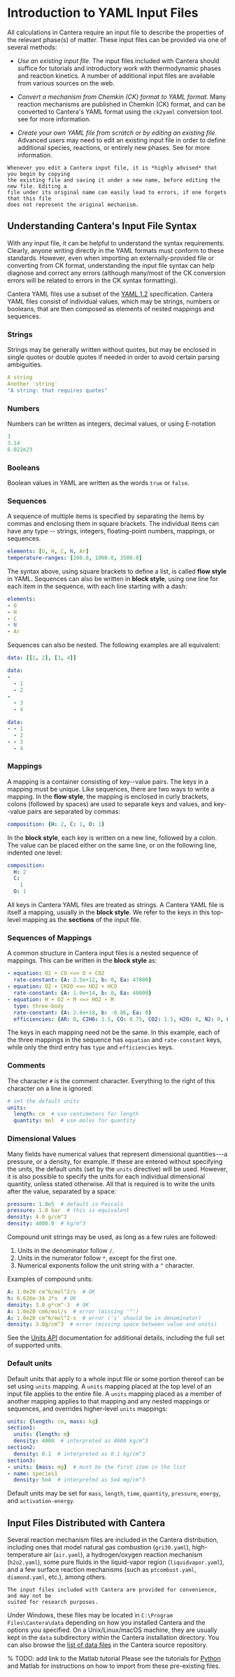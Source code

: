 # Introduction to YAML Input Files

All calculations in Cantera require an input file to describe the properties of the
relevant phase(s) of matter. These input files can be provided via one of several
methods:

- *Use an existing input file*. The input files included with Cantera should suffice for
  tutorials and introductory work with thermodynamic phases and reaction kinetics. A
  number of additional input files are available from various sources on the web.

- *Convert a mechanism from Chemkin (CK) format to YAML format*. Many reaction
  mechanisms are published in Chemkin (CK) format, and can be converted to Cantera's
  YAML format using the `ck2yaml` conversion tool. see [](ck2yaml-tutorial) for more
  information.

- *Create your own YAML file from scratch or by editing an existing file*. Advanced
  users may need to edit an existing input file in order to define additional species,
  reactions, or entirely new phases. See [](creating-mechanisms) for more information.

```{tip}
Whenever you edit a Cantera input file, it is *highly advised* that you begin by copying
the existing file and saving it under a new name, before editing the new file. Editing a
file under its original name can easily lead to errors, if one forgets that this file
does not represent the original mechanism.
```

## Understanding Cantera's Input File Syntax

With any input file, it can be helpful to understand the syntax requirements. Clearly,
anyone writing directly in the YAML formats must conform to these standards. However,
even when importing an externally-provided file or converting from CK format,
understanding the input file syntax can help diagnose and correct any errors (although
many/most of the CK conversion errors will be related to errors in the CK syntax
formatting).

Cantera YAML files use a subset of the [YAML 1.2](https://yaml.org/spec/1.2/spec.html)
specification. Cantera YAML files consist of individual values, which may be strings,
numbers or booleans, that are then composed as elements of nested mappings and
sequences.

### Strings

Strings may be generally written without quotes, but may be enclosed in single
quotes or double quotes if needed in order to avoid certain parsing ambiguities.

```yaml
A string
Another 'string'
"A string: that requires quotes"
```

### Numbers

Numbers can be written as integers, decimal values, or using E-notation

```yaml
3
3.14
6.022e23
```

### Booleans

Boolean values in YAML are written as the words `true` or `false`.

### Sequences

A sequence of multiple items is specified by separating the items by commas and
enclosing them in square brackets. The individual items can have any type -- strings,
integers, floating-point numbers, mappings, or sequences.

```yaml
elements: [O, H, C, N, Ar]
temperature-ranges: [200.0, 1000.0, 3500.0]
```

The syntax above, using square brackets to define a list, is called **flow style** in
YAML. Sequences can also be written in **block style**, using one line for each item in
the sequence, with each line starting with a dash:

```yaml
elements:
- O
- H
- C
- N
- Ar
```

Sequences can also be nested. The following examples are all equivalent:

```yaml
data: [[1, 2], [3, 4]]

data:
-
  - 1
  - 2
-
  - 3
  - 4

data:
- - 1
  - 2
- - 3
  - 4
```

### Mappings

A mapping is a container consisting of key--value pairs. The keys in a mapping must be
unique. Like sequences, there are two ways to write a mapping. In the **flow style**,
the mapping is enclosed in curly brackets, colons (followed by spaces) are used to
separate keys and values, and key--value pairs are separated by commas:

```yaml
composition: {H: 2, C: 1, O: 1}
```

In the **block style**, each key is written on a new line, followed by a colon. The
value can be placed either on the same line, or on the following line, indented one
level:

```yaml
composition:
  H: 2
  C:
    1
  O: 1
```

All keys in Cantera YAML files are treated as strings. A Cantera YAML file is itself a
mapping, usually in the **block style**. We refer to the keys in this top-level mapping
as the **sections** of the input file.

### Sequences of Mappings

A common structure in Cantera input files is a nested sequence of mappings. This can be
written in the **block style** as:

```yaml
- equation: O2 + CO <=> O + CO2
  rate-constant: {A: 2.5e+12, b: 0, Ea: 47800}
- equation: O2 + CH2O <=> HO2 + HCO
  rate-constant: {A: 1.0e+14, b: 0, Ea: 40000}
- equation: H + O2 + M <=> HO2 + M
  type: three-body
  rate-constant: {A: 2.8e+18, b: -0.86, Ea: 0}
  efficiencies: {AR: 0, C2H6: 1.5, CO: 0.75, CO2: 1.5, H2O: 0, N2: 0, O2: 0}
```

The keys in each mapping need not be the same. In this example, each of the three
mappings in the sequence has `equation` and `rate-constant` keys, while only the third
entry has `type` and `efficiencies` keys.

### Comments

The character `#` is the comment character. Everything to the right of this character on
a line is ignored:

```yaml
# set the default units
units:
  length: cm  # use centimeters for length
  quantity: mol  # use moles for quantity
```

### Dimensional Values

Many fields have numerical values that represent dimensional quantities---a pressure, or
a density, for example. If these are entered without specifying the units, the default
units (set by the `units` directive) will be used. However, it is also possible to
specify the units for each individual dimensional quantity, unless stated otherwise. All
that is required is to write the units after the value, separated by a space:

```yaml
pressure: 1.0e5  # default is Pascals
pressure: 1.0 bar  # this is equivalent
density: 4.0 g/cm^3
density: 4000.0  # kg/m^3
```

Compound unit strings may be used, as long as a few rules are followed:

1. Units in the denominator follow `/`.
2. Units in the numerator follow `*`, except for the first one.
3. Numerical exponents follow the unit string with a `^` character.

Examples of compound units:

```yaml
A: 1.0e20 cm^6/mol^2/s  # OK
h: 6.626e-34 J*s  # OK
density: 3.0 g*cm^-3  # OK
A: 1.0e20 cm6/mol/s  # error (missing '^')
A: 1.0e20 cm^6/mol^2-s  # error ('s' should be in denominator)
density: 3.0g/cm^3  # error (missing space between value and units)
```

See the [Units API](sec-yaml-units) documentation for additional details, including the
full set of supported units.

### Default units

Default units that apply to a whole input file or some portion thereof can be set using
`units` mapping. A `units` mapping placed at the top level of an input file applies to
the entire file. A `units` mapping placed as a member of another mapping applies to that
mapping and any nested mappings or sequences, and overrides higher-level `units`
mappings:

```yaml
units: {length: cm, mass: kg}
section1:
  units: {length: m}
  density: 4000  # interpreted as 4000 kg/m^3
section2:
  density: 0.1  # interpreted as 0.1 kg/cm^3
section3:
- units: {mass: mg}  # must be the first item in the list
- name: species1
  density: 5e4  # interpreted as 5e4 mg/cm^3
```

Default units may be set for `mass`, `length`, `time`, `quantity`, `pressure`, `energy`,
and `activation-energy`.

## Input Files Distributed with Cantera

Several reaction mechanism files are included in the Cantera distribution, including
ones that model natural gas combustion (`gri30.yaml`), high-temperature air
(`air.yaml`), a hydrogen/oxygen reaction mechanism (`h2o2.yaml`), some pure fluids in
the liquid-vapor region (`liquidvapor.yaml`), and a few surface reaction mechanisms
(such as `ptcombust.yaml`, `diamond.yaml`, etc.), among others.

```{caution}
The input files included with Cantera are provided for convenience, and may not be
suited for research purposes.
```

Under Windows, these files may be located in `C:\Program Files\Cantera\data` depending
on how you installed Cantera and the options you specified. On a Unix/Linux/macOS
machine, they are usually kept in the `data` subdirectory within the Cantera
installation directory. You can also browse the [list of data
files](https://github.com/Cantera/cantera/tree/main/data) in the Cantera source
repository.

% TODO: add link to the Matlab tutorial
Please see the tutorials for [Python](python-tutorial) and Matlab for
instructions on how to import from these pre-existing files.
